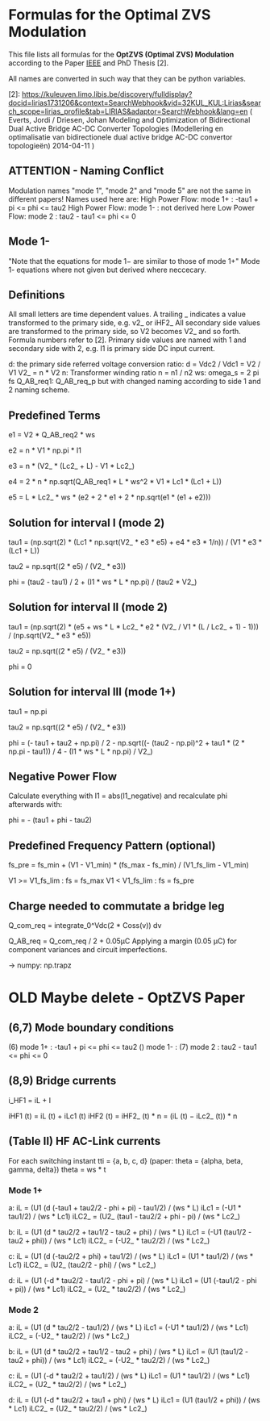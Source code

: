 Formulas for the Optimal ZVS Modulation
=======================================

This file lists all formulas for the **OptZVS (Optimal ZVS) Modulation** according to the Paper [IEEE][1] and PhD Thesis [2].

All names are converted in such way that they can be python variables.

[1]: https://ieeexplore.ieee.org/document/7762886 (
J. Everts, "Closed-Form Solution for Efficient ZVS Modulation of DAB Converters," in IEEE Transactions on Power Electronics, vol. 32, no. 10, pp. 7561-7576, Oct. 2017, doi: 10.1109/TPEL.2016.2633507.
)
[2]: https://kuleuven.limo.libis.be/discovery/fulldisplay?docid=lirias1731206&context=SearchWebhook&vid=32KUL_KUL:Lirias&search_scope=lirias_profile&tab=LIRIAS&adaptor=SearchWebhook&lang=en (
Everts, Jordi / Driesen, Johan 
Modeling and Optimization of Bidirectional Dual Active Bridge AC-DC Converter Topologies (Modellering en optimalisatie van bidirectionele dual active bridge AC-DC convertor topologieën) 
2014-04-11
)

## ATTENTION - Naming Conflict
Modulation names "mode 1", "mode 2" and "mode 5" are not the same in different papers!
Names used here are:
High Power Flow: mode 1+ : -tau1 + pi <= phi <= tau2
High Power Flow: mode 1- : not derived here
Low  Power Flow: mode 2  : tau2 - tau1 <= phi <= 0

## Mode 1-
"Note that the equations for mode 1− are similar to those of mode 1+"
Mode 1- equations where not given but derived where neccecary.


## Definitions

All small letters are time dependent values.
A trailing _ indicates a value transformed to the primary side, e.g. v2_ or iHF2_
All secondary side values are transformed to the primary side, so V2 becomes V2_ and so forth.
Formula numbers refer to [2].
Primary side values are named with 1 and secondary side with 2, e.g. I1 is primary side DC input current.

d: the primary side referred voltage conversion ratio: d = Vdc2 / Vdc1 = V2 / V1
V2_ = n * V2
n: Transformer winding ratio n = n1 / n2
ws: omega_s = 2 pi fs
Q_AB_req1: Q_AB_req_p but with changed naming according to side 1 and 2 naming scheme.


## Predefined Terms

e1 = V2 * Q_AB_req2 * ws

e2 = n * V1 * np.pi * I1

e3 = n * (V2_ * (Lc2_ + L) - V1 * Lc2_)

e4 = 2 * n * np.sqrt(Q_AB_req1 * L * ws^2 * V1 * Lc1 * (Lc1 + L))

e5 = L * Lc2_ * ws * (e2 + 2 * e1 + 2 * np.sqrt(e1 * (e1 + e2)))


## Solution for interval I (mode 2)

tau1 = (np.sqrt(2) * (Lc1 * np.sqrt(V2_ * e3 * e5) + e4 * e3 * 1/n)) / (V1 * e3 * (Lc1 + L))

tau2 = np.sqrt((2 * e5) / (V2_ * e3))

phi = (tau2 - tau1) / 2 + (I1 * ws * L * np.pi) / (tau2 * V2_)


## Solution for interval II (mode 2)

tau1 = (np.sqrt(2) * (e5 + ws * L * Lc2_ * e2 * (V2_ / V1 * (L / Lc2_ + 1) - 1))) / (np.sqrt(V2_ * e3 * e5))

tau2 = np.sqrt((2 * e5) / (V2_ * e3))

phi = 0


## Solution for interval III (mode 1+)

tau1 = np.pi

tau2 = np.sqrt((2 * e5) / (V2_ * e3))

phi = (- tau1 + tau2 + np.pi) / 2 - np.sqrt((- (tau2 - np.pi)^2 + tau1 * (2 * np.pi - tau1)) / 4 - (I1 * ws * L * np.pi) / V2_)


## Negative Power Flow

Calculate everything with I1 = abs(I1_negative) and recalculate phi afterwards with:

phi = - (tau1 + phi - tau2)


## Predefined Frequency Pattern (optional)

fs_pre = fs_min + (V1 - V1_min) * (fs_max - fs_min) / (V1_fs_lim - V1_min)

V1 >= V1_fs_lim : fs = fs_max
V1 <  V1_fs_lim : fs = fs_pre


## Charge needed to commutate a bridge leg

Q_com_req = integrate_0^Vdc(2 * Coss(v)) dv

Q_AB_req = Q_com_req / 2 + 0.05µC
Applying a margin (0.05 μC) for
component variances and circuit imperfections.

-> numpy: np.trapz









# OLD Maybe delete - OptZVS Paper

## (6,7) Mode boundary conditions

(6) mode 1+ : -tau1 + pi <= phi <= tau2
()  mode 1- :
(7) mode 2  : tau2 - tau1 <= phi <= 0

## (8,9) Bridge currents

i_HF1 = iL + I

iHF1 (t) = iL (t) + iLc1 (t)
iHF2 (t) = iHF2_ (t) * n = (iL (t) − iLc2_ (t)) * n

## (Table II) HF AC-Link currents

For each switching instant tti = {a, b, c, d} (paper: theta = {alpha, beta, gamma, delta})
theta = ws * t

### Mode 1+
a:
iL = (U1 (d (-tau1 + tau2/2 - phi + pi) - tau1/2) / (ws * L)
iLc1 = (-U1 * tau1/2) / (ws * Lc1)
iLC2_ = (U2_ (tau1 - tau2/2 + phi - pi) / (ws * Lc2_)

b:
iL = (U1 (d * tau2/2 + tau1/2 - tau2 + phi) / (ws * L)
iLc1 = (-U1 (tau1/2 - tau2 + phi)) / (ws * Lc1)
iLC2_ = (-U2_ * tau2/2) / (ws * Lc2_)

c:
iL = (U1 (d (-tau2/2 + phi) + tau1/2) / (ws * L)
iLc1 = (U1 * tau1/2) / (ws * Lc1)
iLC2_ = (U2_ (tau2/2 - phi) / (ws * Lc2_)

d:
iL = (U1 (-d * tau2/2 - tau1/2 - phi + pi) / (ws * L)
iLc1 = (U1 (-tau1/2 - phi + pi)) / (ws * Lc1)
iLC2_ = (U2_ * tau2/2) / (ws * Lc2_)

### Mode 2
a:
iL = (U1 (d * tau2/2 - tau1/2) / (ws * L)
iLc1 = (-U1 * tau1/2) / (ws * Lc1)
iLC2_ = (-U2_ * tau2/2) / (ws * Lc2_)

b:
iL = (U1 (d * tau2/2 + tau1/2 - tau2 + phi) / (ws * L)
iLc1 = (U1 (tau1/2 - tau2 + phi)) / (ws * Lc1)
iLC2_ = (-U2_ * tau2/2) / (ws * Lc2_)

c:
iL = (U1 (-d * tau2/2 + tau1/2) / (ws * L)
iLc1 = (U1 * tau1/2) / (ws * Lc1)
iLC2_ = (U2_ * tau2/2) / (ws * Lc2_)

d:
iL = (U1 (-d * tau2/2 + tau1 + phi) / (ws * L)
iLc1 = (U1 (tau1/2 + phi)) / (ws * Lc1)
iLC2_ = (U2_ * tau2/2) / (ws * Lc2_)


## 





